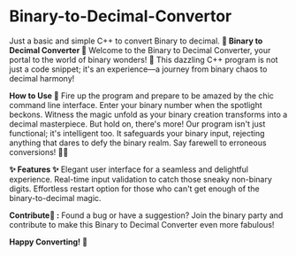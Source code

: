 # Binary-to-Decimal-Convertor
Just a basic and simple C++ to convert Binary to decimal.
**🌟 Binary to Decimal Converter 🌟**
Welcome to the Binary to Decimal Converter, your portal to the world of binary wonders! 🚀 This dazzling C++ program is not just a code snippet; it's an experience—a journey from binary chaos to decimal harmony!

**How to Use 🎉**
Fire up the program and prepare to be amazed by the chic command line interface.
Enter your binary number when the spotlight beckons.
Witness the magic unfold as your binary creation transforms into a decimal masterpiece.
But hold on, there's more! Our program isn't just functional; it's intelligent too. It safeguards your binary input, rejecting anything that dares to defy the binary realm. Say farewell to erroneous conversions! 🚫🤖

**✨ Features ✨**
Elegant user interface for a seamless and delightful experience.
Real-time input validation to catch those sneaky non-binary digits.
Effortless restart option for those who can't get enough of the binary-to-decimal magic.

**Contribute🤖 :**
Found a bug or have a suggestion? Join the binary party and contribute to make this Binary to Decimal Converter even more fabulous!

**Happy Converting! 🎊**
